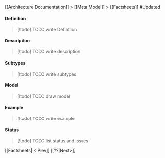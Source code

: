 [[Architecture Documentation]] > [[Meta Model]] > [[Factsheets]]
#Updated  

#### Definition
>[!todo] TODO
> write Defintiion
#### Description
>[!todo] TODO
> write description
#### Subtypes
>[!todo] TODO
> write subtypes
#### Model
>[!todo] TODO
> draw model
#### Example
>[!todo] TODO
> write example
#### Status
>[!todo] TODO
> list status and issues

[[Factsheets| < Prev]]   [[??|Next>]]